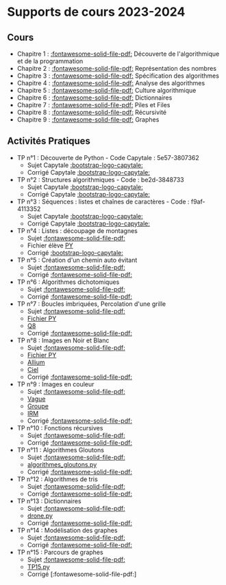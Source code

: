 
# Supports de cours 2023-2024

## Cours

* Chapitre 1 : [:fontawesome-solid-file-pdf:](https://github.com/xpessoles/2023_2024_Enseignements/blob/main/PTSI/01_Introduction/01_Introduction_Eleve.pdf) Découverte de l'algorithmique et de la programmation 
* Chapitre 2 :  [:fontawesome-solid-file-pdf:](https://github.com/xpessoles/2023_2024_Enseignements/blob/main/PTSI/02_RepresentationNombres/02_RepresentationNombres_Eleve.pdf) Représentation des nombres
* Chapitre 3 : [:fontawesome-solid-file-pdf:](https://github.com/xpessoles/2023_2024_Enseignements/blob/main/PTSI/03_SpecificationAlgorithmes/03_SpecificationAlgorithmes.pdf) Spécification des algorithmes
* Chapitre 4 : [:fontawesome-solid-file-pdf:](https://github.com/xpessoles/2023_2024_Enseignements/blob/main/PTSI/04_AnalyseAlgorithmes/04_AnalyseAlgorithmes.pdf) Analyse des algorithmes
* Chapitre 5 :  [:fontawesome-solid-file-pdf:](https://github.com/xpessoles/2023_2024_Enseignements/blob/main/PTSI/05_CultureAlgorithmique/05_CultureAlgorithmique.pdf) Culture algorithmique
* Chapitre 6 :  [:fontawesome-solid-file-pdf:](https://github.com/xpessoles/2023_2024_Enseignements/blob/main/PTSI/06_Dictionnaires/06_Dictionnaires.pdf) Dictionnaires
* Chapitre 7 :  [:fontawesome-solid-file-pdf:](https://github.com/xpessoles/2023_2024_Enseignements/blob/main/PTSI/07_PilesFiles/07_PilesFiles.pdf) Piles et Files
* Chapitre 8 :  [:fontawesome-solid-file-pdf:](https://github.com/xpessoles/2023_2024_Enseignements/blob/main/PTSI/08_Recursivite/08_Recursivite.pdf) Récursivité
* Chapitre 9 :  [:fontawesome-solid-file-pdf:](https://github.com/xpessoles/2023_2024_Enseignements/blob/main/PTSI/09_Graphes/09_Graphes.pdf) Graphes

		

## Activités Pratiques
 * TP n°1 : Découverte de Python - Code Capytale : 5e57-3807362
    * Sujet Capytale [:bootstrap-logo-capytale:](https://capytale2.ac-paris.fr/web/c/5e57-3807362)
	* Corrigé Capytale [:bootstrap-logo-capytale:](https://capytale2.ac-paris.fr/web/c/d498-1954421)
* TP n°2 : Structures algorithmiques - Code : be2d-3848733
    * Sujet Capytale [:bootstrap-logo-capytale:](https://capytale2.ac-paris.fr/web/c/be2d-3848733)
	* Corrigé Capytale [:bootstrap-logo-capytale:](https://capytale2.ac-paris.fr/web/c/acc2-3919549)
* TP n°3 : Séquences : listes et chaînes de caractères - Code : f9af-4113352
    * Sujet Capytale [:bootstrap-logo-capytale:](https://capytale2.ac-paris.fr/web/c/f9af-4113352)
	* Corrigé Capytale [:bootstrap-logo-capytale:](https://capytale2.ac-paris.fr/web/c/8f73-4188818)
* TP n°4 : Listes : découpage de montagnes
    * Sujet [:fontawesome-solid-file-pdf:](https://github.com/xpessoles/2024_2025_Enseignements/raw/main/PTSI_Informatique/TP/TP_04_Listes_Montagne/TP_04_Listes_Montagne.pdf)
	* Fichier élève [PY](https://github.com/xpessoles/2024_2025_Enseignements/raw/main/PTSI_Informatique/TP/TP_04_Listes_Montagne/DecoupageMontagnes_eleve.py)
	* Corrigé [:bootstrap-logo-capytale:](https://github.com/xpessoles/2024_2025_Enseignements/raw/main/PTSI_Informatique/TP/TP_04_Listes_Montagne/TP_04_Listes_Montagne_Corrig%C3%A9.pdf)
* TP n°5 : Création d'un chemin auto évitant
    * Sujet [:fontawesome-solid-file-pdf:](https://github.com/xpessoles/2024_2025_Enseignements/raw/main/PTSI_Informatique/TP/TP_05_Chemin_Bilbliotheques/TP_05_Chemin_Bilbliotheques.pdf)
	* Corrigé [:fontawesome-solid-file-pdf:](https://github.com/xpessoles/2024_2025_Enseignements/raw/main/PTSI_Informatique/TP/TP_05_Chemin_Bilbliotheques/TP_05_Chemin_Bilbliotheques_Corrige.pdf)
* TP n°6 : Algorithmes dichotomiques
    * Sujet [:fontawesome-solid-file-pdf:](https://github.com/xpessoles/2024_2025_Enseignements/raw/main/PTSI_Informatique/TP/TP_06_AlgorithmesDichotomiques/TP_06_AlgorithmesDichotomiques.pdf)
	* Corrigé [:fontawesome-solid-file-pdf:]()
* TP n°7 : Boucles imbriquées, Percolation d'une grille
    * Sujet [:fontawesome-solid-file-pdf:](https://github.com/xpessoles/2024_2025_Enseignements/raw/main/PTSI_Informatique/TP/TP_07_BouclesImbriquees/TP_07_BouclesImbriquees.pdf)
	* [Fichier PY](https://ptsilamartin.github.io/info/TP/Percolation_sujet.py)
	* [Q8](https://ptsilamartin.github.io/info/TP/TP_07_Q08.py)
	* Corrigé [:fontawesome-solid-file-pdf:]()
* TP n°8 : Images en Noir et Blanc
    * Sujet [:fontawesome-solid-file-pdf:](https://github.com/xpessoles/2024_2025_Enseignements/raw/main/PTSI_Informatique/TP/TP_08_ImagesNB/TP_08_ImagesNB.pdf)
	* [Fichier PY](https://ptsilamartin.github.io/info/TP/TP_08.py)
	* [Allium](https://ptsilamartin.github.io/info/TP/allium.png)
	* [Ciel](https://ptsilamartin.github.io/info/TP/ciel.png)
	* Corrigé [:fontawesome-solid-file-pdf:]()
* TP n°9 : Images en couleur
    * Sujet [:fontawesome-solid-file-pdf:](https://github.com/xpessoles/2024_2025_Enseignements/blob/main/PTSI_Informatique/TP/TP_09_ImagesCouleur/TP_09_ImagesCouleur.pdf)
	* [Vague](https://ptsilamartin.github.io/info/TP/vague.png)
	* [Groupe](https://ptsilamartin.github.io/info/TP/groupe.png)
	* [IRM](https://ptsilamartin.github.io/info/TP/IRM.png)
	* Corrigé [:fontawesome-solid-file-pdf:]()
* TP n°10 : Fonctions récursives
    * Sujet [:fontawesome-solid-file-pdf:](https://github.com/xpessoles/2024_2025_Enseignexments/blob/main/PTSI_Informatique/TP/TP_10_Recursivite/TP_10_Recursivite.pdf)
	* Corrigé [:fontawesome-solid-file-pdf:]()
* TP n°11 : Algorithmes Gloutons
    * Sujet [:fontawesome-solid-file-pdf:](https://ptsilamartin.github.io/info/TP/TP_11_AlgorithmesGloutons.pdf)
	* [algorithmes_gloutons.py](https://ptsilamartin.github.io/info/TP/algorithmes_gloutons.py)
	* Corrigé [:fontawesome-solid-file-pdf:]()
* TP n°12 : Algorithmes de tris
    * Sujet [:fontawesome-solid-file-pdf:](https://ptsilamartin.github.io/info/TP/TP_12_Tris.pdf)
	* Corrigé [:fontawesome-solid-file-pdf:]()
* TP n°13 : Dictionnaires
    * Sujet [:fontawesome-solid-file-pdf:](https://ptsilamartin.github.io/info/TP/TP_13_Dictionnaires_Piles.pdf)
	* [drone.py](https://ptsilamartin.github.io/info/TP/drone.py)
	* Corrigé [:fontawesome-solid-file-pdf:]()
* TP n°14 : Modélisation des graphes
    * Sujet [:fontawesome-solid-file-pdf:](https://ptsilamartin.github.io/info/TP/TP_14_Graphes_2025.pdf)
	* Corrigé [:fontawesome-solid-file-pdf:]()
* TP n°15 : Parcours de graphes
    * Sujet [:fontawesome-solid-file-pdf:](https://ptsilamartin.github.io/info/TP/TP15.pdf)
	* [TP15.py](https://ptsilamartin.github.io/info/TP/TP15.py)
	* Corrigé [:fontawesome-solid-file-pdf:]
